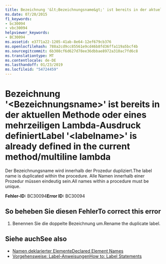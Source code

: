 ```yaml
---
title: Bezeichnung '&lt;Bezeichnungsname&gt;' ist bereits in der aktuellen Methode / mehrzeiligen Lambda-Ausdruck definiert
ms.date: 07/20/2015
f1_keywords:
- bc30094
- vbc30094
helpviewer_keywords:
- BC30094
ms.assetid: e3771a22-1205-41ab-8e64-12ef679cb376
ms.openlocfilehash: 788a2cd9cc85561e9cd46b8fd36ffa119a5bcf4b
ms.sourcegitcommit: 6b308cf6d627d78ee36dbbae8972a310ac7fd6c8
ms.translationtype: MT
ms.contentlocale: de-DE
ms.lasthandoff: 01/23/2019
ms.locfileid: "54724459"
---
```

# <a name="label-ltlabelnamegt-is-already-defined-in-the-current-methodmultiline-lambda"></a><span data-ttu-id="4eabe-102">Bezeichnung '&lt;Bezeichnungsname&gt;' ist bereits in der aktuellen Methode oder eines mehrzeiligen Lambda-Ausdruck definiert</span><span class="sxs-lookup"><span data-stu-id="4eabe-102">Label '&lt;labelname&gt;' is already defined in the current method/multiline lambda</span></span>
<span data-ttu-id="4eabe-103">Der Bezeichnungsname wird innerhalb der Prozedur dupliziert.</span><span class="sxs-lookup"><span data-stu-id="4eabe-103">The label name is duplicated within the procedure.</span></span> <span data-ttu-id="4eabe-104">Alle Namen innerhalb einer Prozedur müssen eindeutig sein.</span><span class="sxs-lookup"><span data-stu-id="4eabe-104">All names within a procedure must be unique.</span></span>  
  
 <span data-ttu-id="4eabe-105">**Fehler-ID:** BC30094</span><span class="sxs-lookup"><span data-stu-id="4eabe-105">**Error ID:** BC30094</span></span>  
  
## <a name="to-correct-this-error"></a><span data-ttu-id="4eabe-106">So beheben Sie diesen Fehler</span><span class="sxs-lookup"><span data-stu-id="4eabe-106">To correct this error</span></span>  
  
1.  <span data-ttu-id="4eabe-107">Benennen Sie die doppelte Bezeichnung um.</span><span class="sxs-lookup"><span data-stu-id="4eabe-107">Rename the duplicate label.</span></span>  
  
## <a name="see-also"></a><span data-ttu-id="4eabe-108">Siehe auch</span><span class="sxs-lookup"><span data-stu-id="4eabe-108">See also</span></span>
- [<span data-ttu-id="4eabe-109">Namen deklarierter Elemente</span><span class="sxs-lookup"><span data-stu-id="4eabe-109">Declared Element Names</span></span>](../../visual-basic/programming-guide/language-features/declared-elements/declared-element-names.md)
- [<span data-ttu-id="4eabe-110">Vorgehensweise: Label-Anweisungen</span><span class="sxs-lookup"><span data-stu-id="4eabe-110">How to: Label Statements</span></span>](../../visual-basic/programming-guide/program-structure/how-to-label-statements.md)
